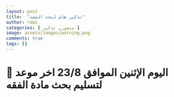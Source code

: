 ```yaml
---
layout: post
title:  "تذكير هام لبحث الفقه"
author: rami
categories: [ منشور, تذكير ]
image: assets/images/warning.png
comments: true
tags: []
---
```


# 🛑 اليوم الإثنين الموافق 23/8 اخر موعد لتسليم بحث مادة الفقه
